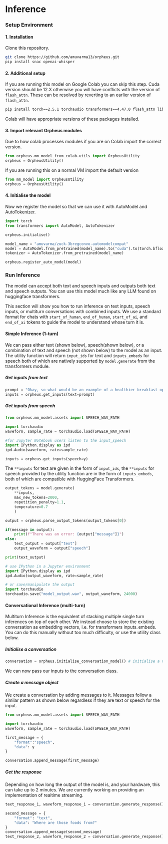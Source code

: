 # Inference

### Setup Environment

#### 1. Installation
Clone this repository.
```bash
git clone https://github.com/amuvarma13/orpheus.git
pip install snac openai-whisper
```


#### 2. Additional setup
If you are running this model on Google Colab you can skip this step. Cuda version should be 12.X otherwise you will have conflicts with the version of `flash_attn`. These can be resolved by reverting to an earlier version of `flash_attn`. 
```bash
pip install torch==2.5.1 torchaudio transformers==4.47.0 flash_attn librosa soundfile
```

Colab will have appropriate versions of these packages installed.

#### 3. Import relevant Orpheus modules

Due to how colab processes modules if you are on Colab import the  correct version.
```python
from orpheus.mm_model_from_colab.utils import OrpheusUtility
orpheus = OrpheusUtility()
```
If you are running this on a normal VM import the default version
```python
from mm_model import OrpheusUtility
orpheus = OrpheusUtility()
```

#### 4. Initialise the model

Now we register the model so that we can use it with AutoModel and AutoTokenizer.

```python
import torch
from transformers import AutoModel, AutoTokenizer

orpheus.initialise()

model_name = "amuvarma/zuck-3bregconvo-automodelcompat"
model = AutoModel.from_pretrained(model_name).to("cuda").to(torch.bfloat16)
tokenizer = AutoTokenizer.from_pretrained(model_name)

orpheus.register_auto_model(model)
```

### Run Inference

The model can accept both text and speech inputs and outputs both text and speech outputs. You can use this model much like any LLM found on huggingface transformers.

This section will show you how to run inference on text inputs, speech inputs, or multiturn conversations with combined inputs. We use a standard format for chats with ```start_of_human```, ```end_of_human```, ```start_of_ai```, and ```end_of_ai``` tokens to guide the model to understand whose turn it is.

#### Simple Inference (1-turn)

We can pass either text (shown below), speech(shown below), or a combination of text and speech (not shown below) to the model as an input. The utility function will return `input_ids` for text and `inputs_embeds` for speech both of which are natively supported by `model.generate` from the transformers module.

##### Get inputs from text
```python
prompt = "Okay, so what would be an example of a healthier breakfast option then. Can you tell me?"
inputs = orpheus.get_inputs(text=prompt)
```
##### Get inputs from speech
``` python
from orpheus.mm_model.assets import SPEECH_WAV_PATH

import torchaudio
waveform, sample_rate = torchaudio.load(SPEECH_WAV_PATH)

#for Jupyter Notebook users listen to the input_speech
import IPython.display as ipd 
ipd.Audio(waveform, rate=sample_rate)

inputs = orpheus.get_inputs(speech=y)


```

The `**inputs` for text are given in the form of `input_ids`, the `**inputs` for speech provided by the utility function are in the form of `inputs_embeds`, both of which are compatible with HuggingFace Transformers.

``` python
output_tokens = model.generate(
    **inputs, 
    max_new_tokens=2000, 
    repetition_penalty=1.1, 
    temperature=0.7
    )

output = orpheus.parse_output_tokens(output_tokens[0])

if(message in output):
    print(f"There was an error: {output["message"]}")
else:
    text_output = output["text"]
    output_waveform = output["speech"]

print(text_output)

# use IPython in a Jupyter environment 
import IPython.display as ipd 
ipd.Audio(output_waveform, rate=sample_rate)

# or save/manipulate the output
import torchaudio
torchaudio.save("model_output.wav", output_waveform, 24000)
```

#### Conversational Inference (multi-turn)

Multiturn Inference is the equivalent of stacking multiple single turn inferences on top of each other. We instead choose to store the existing conversation as embedding vectors, i.e. for transformers inputs_embeds. You can do this manually without too much difficulty, or use the utility class below.

##### Initialise a conversation 
``` python
conversation = orpheus.initialise_conversation_model() # initialise a new conversation
```

We can now pass our inputs to the conversation class.

##### Create a message object
We create a conversation by adding messages to it. Messages follow a similar pattern as shown below regardless if they are text or speech for the input.
``` python
from orpheus.mm_model.assets import SPEECH_WAV_PATH

import torchaudio
waveform, sample_rate = torchaudio.load(SPEECH_WAV_PATH)

first_message = {
    "format":"speech",
    "data": y
}

conversation.append_message(first_message)
```

##### Get the response

Depending on how long the output of the model is, and your hardware, this can take up to 2 minutes. We are currently working on providing an implementation of realtime streaming.

``` python
text_response_1, waveform_response_1 = conversation.generate_response()

second_message = {
    "format": "text",
    "data": "Where are those foods from?"
}
conversation.append_message(second_message)
text_response_2, waveform_response_2 = conversation.generate_response()
```

